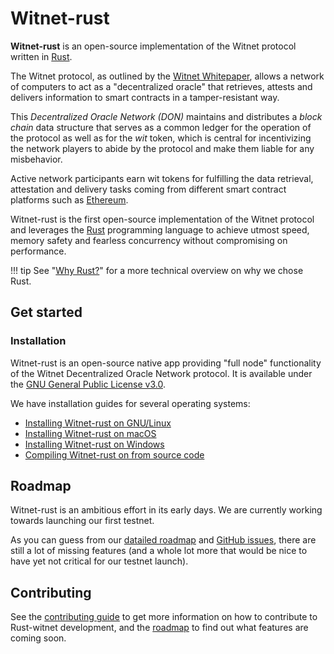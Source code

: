# Witnet-rust

__Witnet-rust__ is an open-source implementation of the Witnet protocol written in [Rust].

The Witnet protocol, as outlined by the [Witnet Whitepaper][whitepaper], allows a network of computers to act as a
"decentralized oracle" that retrieves, attests and delivers information to smart contracts in a tamper-resistant way.

This _Decentralized Oracle Network (DON)_ maintains and distributes a _block chain_ data structure that serves as a
common ledger for the operation of the protocol as well as for the _wit_ token, which is central for incentivizing the
network players to abide by the protocol and make them liable for any misbehavior.

Active network participants earn wit tokens for fulfilling the data retrieval, attestation and delivery tasks coming
from different smart contract platforms such as [Ethereum].

Witnet-rust is the first open-source implementation of the Witnet protocol and leverages the [Rust] programming language
to achieve utmost speed, memory safety and fearless concurrency without compromising on performance.

!!! tip
    See "[Why Rust?][why-rust]" for a more technical overview on why we chose Rust.

## Get started

### Installation

Witnet-rust is an open-source native app providing "full node" functionality of the Witnet Decentralized Oracle Network
protocol. It is available under the [GNU General Public License v3.0][license].

We have installation guides for several operating systems:

- [Installing Witnet-rust on GNU/Linux][install-gnu-linux]
- [Installing Witnet-rust on macOS][install-macos]
- [Installing Witnet-rust on Windows][install-windows]
- [Compiling Witnet-rust on from source code][install-from-source]

## Roadmap

Witnet-rust is an ambitious effort in its early days. We are currently working towards launching our first testnet.

As you can guess from our [datailed roadmap][roadmap] and [GitHub issues][issues], there are still a lot of missing
features (and a whole lot more that would be nice to have yet not critical for our testnet launch).

## Contributing

See the [contributing guide][contributing] to get more information on how to contribute to Rust-witnet development, and
the [roadmap] to find out what features are coming soon.


[why-rust]: get-started/why-rust
[whitepaper]: https://witnet.io/static/witnet-whitepaper.pdf
[license]: https://github.com/witnet/witnet-rust/blob/master/LICENSE
[install]: get-started/install
[issues]: https://github.com/witnet/witnet-rust/issues
[contributing]: contributing
[roadmap]: roadmap
[Ethereum]: https://ethereum.org
[Rust]: https://rust-lang.org
[install-gnu-linux]: get-started/installation/gnu-linux
[install-macos]: get-started/installation/macos
[install-windows]: get-started/installation/windows
[install-from-source]: get-started/installation/from-source